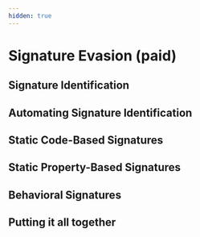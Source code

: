 ```yaml
---
hidden: true
---
```


# Signature Evasion (paid)

## Signature Identification

## Automating Signature Identification

## Static Code-Based Signatures

## Static Property-Based Signatures

## Behavioral Signatures

## Putting it all together
